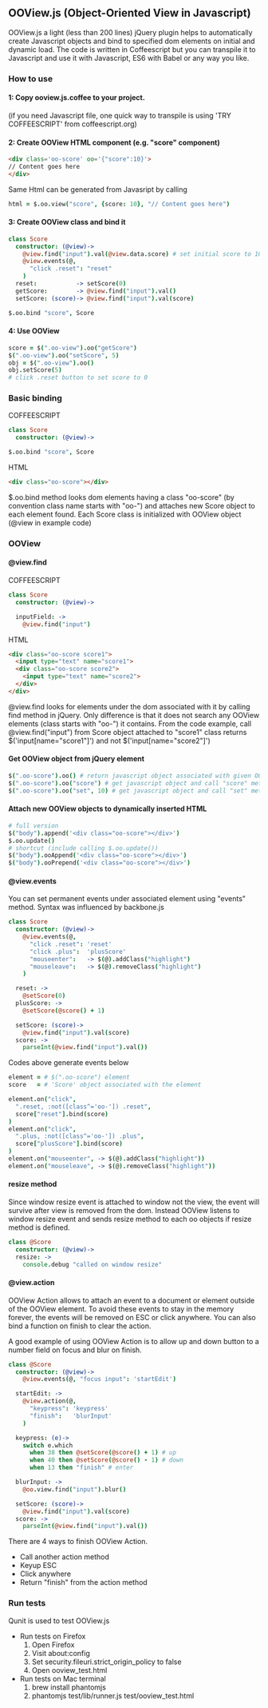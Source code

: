 ## OOView.js (Object-Oriented View in Javascript)
OOView.js a light (less than 200 lines) jQuery plugin helps
to automatically create Javascript objects
and bind to specified dom elements on initial and dynamic load.
The code is written in Coffeescript but you can transpile it to Javascript
and use it with Javascript, ES6 with Babel or any way you like.

### How to use
#### 1: Copy ooview.js.coffee to your project.
(if you need Javascript file, one quick way to transpile is using
'TRY COFFEESCRIPT' from coffeescript.org)

#### 2: Create OOView HTML component (e.g. "score" component)
```html
<div class='oo-score' oo='{"score":10}'>
// Content goes here
</div>
```
Same Html can be generated from Javasript by calling
```coffeescript
html = $.oo.view("score", {score: 10}, "// Content goes here")
```

#### 3: Create OOView class and bind it
```coffeescript
class Score
  constructor: (@view)->
    @view.find("input").val(@view.data.score) # set initial score to 10
    @view.events(@,
      "click .reset": "reset"
    )
  reset:           -> setScore(0)
  getScore:        -> @view.find("input").val()
  setScore: (score)-> @view.find("input").val(score)

$.oo.bind "score", Score
```

#### 4: Use OOView
```coffeescript
score = $(".oo-view").oo("getScore")
$(".oo-view").oo("setScore", 5)
obj = $(".oo-view").oo()
obj.setScore(5)
# click .reset button to set score to 0
```

### Basic binding
COFFEESCRIPT
```coffeescript
class Score
  constructor: (@view)->

$.oo.bind "score", Score
```
HTML
```html
<div class="oo-score"></div>
```
$.oo.bind method looks dom elements having a class "oo-score"
(by convention class name starts with "oo-") and attaches new Score object
to each element found.
Each Score class is initialized with OOView object (@view in example code)

### OOView
#### @view.find
COFFEESCRIPT
```coffeescript
class Score
  constructor: (@view)->

  inputField: ->
    @view.find("input")
```
HTML
```html
<div class="oo-score score1">
  <input type="text" name="score1">
  <div class="oo-score score2">
    <input type="text" name="score2">
  </div>
</div>
```
@view.find looks for elements under the dom associated with it by calling
find method in jQuery. Only difference is that it does not search any OOView
elements (class starts with "oo-") it contains.
From the code example, call @view.find("input") from Score object attached to
"score1" class returns $('input[name="score1"]') and not $('input[name="score2"]')

#### Get OOView object from jQuery element
```coffeescript
$(".oo-score").oo() # return javascript object associated with given OOView element
$(".oo-score").oo("score") # get javascript object and call "score" method
$(".oo-score").oo("set", 10) # get javascript object and call "set" method with one argument
```

#### Attach new OOView objects to dynamically inserted HTML
```coffeescript
# full version
$("body").append('<div class="oo-score"></div>')
$.oo.update()
# shortcut (include calling $.oo.update())
$("body").ooAppend('<div class="oo-score"></div>')
$("body").ooPrepend('<div class="oo-score"></div>')
```

#### @view.events
You can set permanent events under associated element using "events" method.
Syntax was influenced by backbone.js
```coffeescript
class Score
  constructor: (@view)->
    @view.events(@,
      "click .reset": 'reset'
      "click .plus":  'plusScore'
      "mouseenter":   -> $(@).addClass("highlight")
      "mouseleave":   -> $(@).removeClass("highlight")
    )

  reset: ->
    @setScore(0)
  plusScore: ->
    @setScore(@score() + 1)

  setScore: (score)->
    @view.find("input").val(score)
  score: ->
    parseInt(@view.find("input").val())
```
Codes above generate events below
```coffeescript
element = # $(".oo-score") element
score   = # 'Score' object associated with the element

element.on("click",
  ".reset, :not([class^='oo-']) .reset",
  score["reset"].bind(score)
)
element.on("click",
  ".plus, :not([class^='oo-']) .plus",
  score["plusScore"].bind(score)
)
element.on("mouseenter", -> $(@).addClass("highlight"))
element.on("mouseleave", -> $(@).removeClass("highlight"))
```

#### resize method
Since window resize event is attached to window not the view,
the event will survive after view is removed from the dom.
Instead OOView listens to window resize event and sends resize method to
each oo objects if resize method is defined.
```coffeescript
class @Score
  constructor: (@view)->
  resize: ->
    console.debug "called on window resize"
```

#### @view.action
OOView Action allows to attach an event to a document or element outside of
the OOView element. To avoid these events to stay in the memory forever, the
events will be removed on ESC or click anywhere. You can also bind a function
on finish to clear the action.

A good example of using OOView Action is to allow up and down button to a number
field on focus and blur on finish.

```coffeescript
class @Score
  constructor: (@view)->
    @view.events(@, "focus input": 'startEdit')

  startEdit: ->
    @view.action(@,
      "keypress": 'keypress'
      "finish":   'blurInput'
    )

  keypress: (e)->
    switch e.which
      when 38 then @setScore(@score() + 1) # up
      when 40 then @setScore(@score() - 1) # down
      when 13 then "finish" # enter

  blurInput: ->
    @oo.view.find("input").blur()

  setScore: (score)->
    @view.find("input").val(score)
  score: ->
    parseInt(@view.find("input").val())
```

There are 4 ways to finish OOView Action.
  * Call another action method
  * Keyup ESC
  * Click anywhere
  * Return "finish" from the action method

### Run tests
Qunit is used to test OOView.js
* Run tests on Firefox
  1. Open Firefox
  2. Visit about:config
  3. Set security.fileuri.strict_origin_policy to false
  4. Open ooview_test.html
* Run tests on Mac terminal
  1. brew install phantomjs
  2. phantomjs test/lib/runner.js test/ooview_test.html



